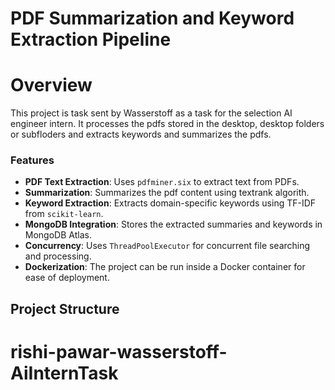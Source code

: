 # PDF Summarization and Keyword Extraction Pipeline

# Overview
This project is task sent by Wasserstoff as a task for the selection AI engineer intern. It processes the pdfs stored in the desktop, desktop folders or subfloders and extracts keywords and summarizes the pdfs.

### Features
- **PDF Text Extraction**: Uses `pdfminer.six` to extract text from PDFs.
- **Summarization**: Summarizes the pdf content using textrank algorith.
- **Keyword Extraction**: Extracts domain-specific keywords using TF-IDF from `scikit-learn`.
- **MongoDB Integration**: Stores the extracted summaries and keywords in MongoDB Atlas.
- **Concurrency**: Uses `ThreadPoolExecutor` for concurrent file searching and processing.
- **Dockerization**: The project can be run inside a Docker container for ease of deployment.

## Project Structure
# rishi-pawar-wasserstoff-AiInternTask
